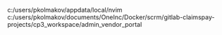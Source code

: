 c:/users/pkolmakov/appdata/local/nvim
c:/users/pkolmakov/documents/OneInc/Docker/scrm/gitlab-claimspay-projects/cp3_workspace/admin_vendor_portal
